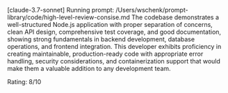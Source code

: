 [claude-3.7-sonnet] Running prompt: /Users/wschenk/prompt-library/code/high-level-review-consise.md
The codebase demonstrates a well-structured Node.js application with proper separation of concerns, clean API design, comprehensive test coverage, and good documentation, showing strong fundamentals in backend development, database operations, and frontend integration. This developer exhibits proficiency in creating maintainable, production-ready code with appropriate error handling, security considerations, and containerization support that would make them a valuable addition to any development team.

Rating: 8/10
